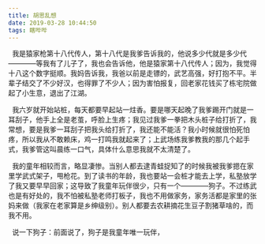 ```yaml
---
title: 胡思乱想
date: 2019-03-28 10:44:50
tags: 瞎哔哔
---
```


&nbsp;&nbsp;我是猿家枪第十八代传人，第十八代是我爹告诉我的，他说多少代就是多少代————等我有了儿子了，我也会告诉他，他是猿家第十八代传人；因为，我觉得十八这个数字挺顺。我妈告诉我，我爸以前是走镖的，武艺高强，好打抱不平。半辈子结交了不少好汉，也得罪了不少人；因为害怕报复，回老家花钱买了栋宅院做起了小生意，退出了江湖。

&nbsp;&nbsp;我六岁就开始站桩，每天都要早起站一炷香。要是哪天起晚了我爹踢开门就是一耳刮子，他手上全是老茧，呼脸上生疼；我见过我爹一拳把木头桩子给打折了，我常想，要是我爹一耳刮子把我头给打折了，我还能不能活？我小时候就很怕死怕疼，所以我从不敢赖床，鸡一打鸣我就起来了；上武场练我爹教我的那几个起手式，我爹管这叫晨练一口气，具体什么意思我就不太清楚了。

<!--more-->
&nbsp;&nbsp;我的童年相较而言，略显凄惨。当别人都去逮青蛙捉知了的时候我被我爹摁在家里学武式架子，甩枪花。到了读书的年龄，我也要站一会桩才能去上学，私塾放学了我又要早早回家；这导致了我童年玩伴很少，只有一个————狗子。不过练武也是有好处的，我不怕被私塾老师打板子，我也不用做家务，家务活都是家里的张妈来做（我家在老家算是乡绅级别）。别人都要去农耕摘花生豆子割猪草啥的，而我不用。

&nbsp;&nbsp;说一下狗子：前面说了，狗子是我童年唯一玩伴，



